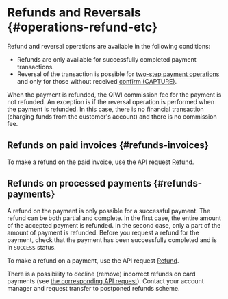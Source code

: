 # Refunds and Reversals {#operations-refund-etc}

Refund and reversal operations are available in the following conditions:

* Refunds are only available for successfully completed payment transactions.
* Reversal of the transaction is possible for [two-step payment operations](#merchant-form-hold) and only for those without received [confirm (CAPTURE)](#merchant-capture).

When the payment is refunded, the QIWI commission fee for the payment is not refunded. An exception is if the reversal operation is performed when the payment is refunded. In this case, there is no financial transaction (charging funds from the customer's account) and there is no commission fee.

## Refunds on paid invoices {#refunds-invoices}

To make a refund on the paid invoice, use the API request [Refund](#refund-api).

## Refunds on processed payments {#refunds-payments}

A refund on the payment is only possible for a successful payment. The refund can be both partial and complete. In the first case, the entire amount of the accepted payment is refunded. In the second case, only a part of the amount of payment is refunded. Before you request a refund for the payment, check that the payment has been successfully completed and is in `SUCCESS` status.

To make a refund on a payment, use the API request [Refund](#refund-api).

<aside class="notice">
There is a possibility to decline (remove) incorrect refunds on card payments (see <a href="#refund_decline">the corresponding API request</a>). Contact your account manager and request transfer to postponed refunds scheme.
</aside>
